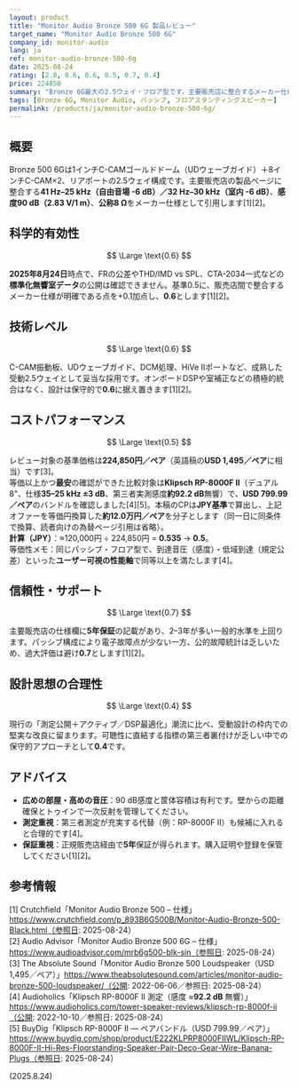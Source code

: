 ```yaml
---
layout: product
title: "Monitor Audio Bronze 500 6G 製品レビュー"
target_name: "Monitor Audio Bronze 500 6G"
company_id: monitor-audio
lang: ja
ref: monitor-audio-bronze-500-6g
date: 2025-08-24
rating: [2.8, 0.6, 0.6, 0.5, 0.7, 0.4]
price: 224850
summary: "Bronze 6G最大の2.5ウェイ・フロア型です。主要販売店に整合するメーカー仕様は41 Hz–25 kHz（自由音場 -6 dB）／32 Hz–30 kHz（室内 -6 dB）、感度90 dB、公称8 Ωです。標準化無響測定の公開は未確認のため、数値はメーカー仕様として明示します。コストパフォーマンスは本日時点で等価以上・最安の代替機を基準に評価しました。"
tags: [Bronze 6G, Monitor Audio, パッシブ, フロアスタンディングスピーカー]
permalink: /products/ja/monitor-audio-bronze-500-6g/
---
```

## 概要

Bronze 500 6Gは1インチC-CAMゴールドドーム（UDウェーブガイド）＋8インチC-CAM×2、リアポートの2.5ウェイ構成です。主要販売店の製品ページに整合する**41 Hz–25 kHz（自由音場 -6 dB）／32 Hz–30 kHz（室内 -6 dB）**、**感度90 dB（2.83 V/1 m）**、**公称8 Ω**をメーカー仕様として引用します[1][2]。

## 科学的有効性

$$ \Large \text{0.6} $$

**2025年8月24日**時点で、FRの公差やTHD/IMD vs SPL、CTA-2034一式などの**標準化無響室データ**の公開は確認できません。基準0.5に、販売店間で整合するメーカー仕様が明確である点を+0.1加点し、**0.6**とします[1][2]。

## 技術レベル

$$ \Large \text{0.6} $$

C-CAM振動板、UDウェーブガイド、DCM処理、HiVe IIポートなど、成熟した受動2.5ウェイとして妥当な採用です。オンボードDSPや室補正などの積極的統合はなく、設計は保守的で**0.6**に据え置きます[1][2]。

## コストパフォーマンス

$$ \Large \text{0.5} $$

レビュー対象の基準価格は**224,850円／ペア**（英語稿の**USD 1,495／ペア**に相当）です[3]。  
等価以上かつ**最安**の確認ができた比較対象は**Klipsch RP-8000F II**（デュアル8"、仕様**35–25 kHz ±3 dB**、第三者実測感度**約92.2 dB**無響）で、**USD 799.99／ペア**のバンドルを確認しました[4][5]。本稿のCPは**JPY基準**で算出し、上記オファーを等価円換算した**約12.0万円／ペア**を分子とします（同一日に同条件で換算、読者向けの為替ページ引用は省略）。  
**計算（JPY）**：≈120,000円 ÷ 224,850円 = **0.535** → **0.5**。  
等価性メモ：同じパッシブ・フロア型で、到達音圧（感度）・低域到達（規定公差）といった**ユーザー可視の性能軸**で同等以上を満たします[4]。

## 信頼性・サポート

$$ \Large \text{0.7} $$

主要販売店の仕様欄に**5年保証**の記載があり、2–3年が多い一般的水準を上回ります。パッシブ構成により電子故障点が少ない一方、公的故障統計は乏しいため、過大評価は避け**0.7**とします[1][2]。

## 設計思想の合理性

$$ \Large \text{0.4} $$

現行の「測定公開＋アクティブ／DSP最適化」潮流に比べ、受動設計の枠内での堅実な改良に留まります。可聴性に直結する指標の第三者裏付けが乏しい中での保守的アプローチとして**0.4**です。

## アドバイス

- **広めの部屋・高めの音圧**：90 dB感度と筐体容積は有利です。壁からの距離確保とトゥインで一次反射を管理してください。  
- **測定重視**：第三者測定が充実する代替（例：RP-8000F II）も候補に入れると合理的です[4]。  
- **保証重視**：正規販売店経由で**5年**保証が得られます。購入証明や登録を保管してください[1][2]。

## 参考情報

[1] Crutchfield「Monitor Audio Bronze 500 – 仕様」https://www.crutchfield.com/p_893B6G500B/Monitor-Audio-Bronze-500-Black.html（参照日: 2025-08-24）  
[2] Audio Advisor「Monitor Audio Bronze 500 6G – 仕様」https://www.audioadvisor.com/mrb6g500-blk-sin（参照日: 2025-08-24）  
[3] The Absolute Sound「Monitor Audio Bronze 500 Loudspeaker（USD 1,495／ペア）」https://www.theabsolutesound.com/articles/monitor-audio-bronze-500-loudspeaker/（公開: 2022-06-06／参照日: 2025-08-24）  
[4] Audioholics「Klipsch RP-8000F II 測定（感度 ≈**92.2 dB** 無響）」https://www.audioholics.com/tower-speaker-reviews/klipsch-rp-8000f-ii（公開: 2022-10-10／参照日: 2025-08-24）  
[5] BuyDig「Klipsch RP-8000F II — ペアバンドル（USD 799.99／ペア）」https://www.buydig.com/shop/product/E222KLPRP8000FIIWL/Klipsch-RP-8000F-II-Hi-Res-Floorstanding-Speaker-Pair-Deco-Gear-Wire-Banana-Plugs（参照日: 2025-08-24）

(2025.8.24)


